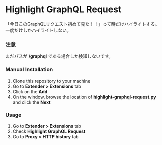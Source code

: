 # Highlight GraphQL Request

「今日このGraphQLリクエスト初めて見た！！」って時だけハイライトする。
一度だけしかハイライトしない。

### 注意

まだパスが **/graphql** である場合しか検知しないです。

### Manual Installation

1. Clone this repository to your machine
1. Go to **Extender > Extensions** tab
1. Click on the **Add**
1. On the window, browse the location of **highlight-graphql-request.py** and click the **Next**

### Usage

1. Go to **Extender > Extensions** tab
1. Check **Highlight GraphQL Request**
1. Go to **Proxy > HTTP history** tab